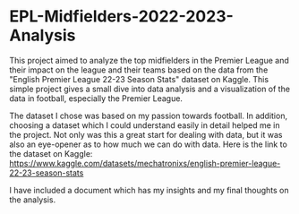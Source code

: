 # EPL-Midfielders-2022-2023-Analysis
This project aimed to analyze the top midfielders in the Premier League and their impact on the league and their teams based on the data from the "English Premier League 22-23 Season Stats" dataset on Kaggle. This simple project gives a small dive into data analysis and a visualization of the data in football, especially the Premier League.

The dataset I chose was based on my passion towards football. In addition, choosing a dataset which I could understand easily in detail helped me in the project. Not only was this a great start for dealing with data, but it was also an eye-opener as to how much we can do with data. 
Here is the link to the dataset on Kaggle:
https://www.kaggle.com/datasets/mechatronixs/english-premier-league-22-23-season-stats

I have included a document which has my insights and my final thoughts on the analysis.
